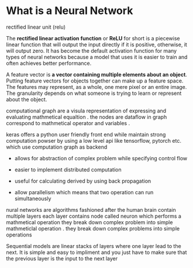 # What is a Neural Network



rectified linear unit (relu)

The **rectified linear activation function** or **ReLU** for short is a piecewise linear function that will output the input 
directly if it is positive, otherwise, it will output zero. It has 
become the default activation function for many types of neural networks
 because a model that uses it is easier to train and often achieves 
better performance.



A feature vector is **a vector containing multiple elements about an object**.
 Putting feature vectors for objects together can make up a feature 
space. The features may represent, as a whole, one mere pixel or an 
entire image. The granularity depends on what someone is trying to learn
 or represent about the object.





computational graph  are a visula representation of expressing  and evaluating mathmetical equaltion . the  nodes are dataflow in graph correspond to mathmetical operator and variables .



keras  offers a python user friendly front end while maintain strong  computation powser by using  a low level api like tensorflow, pytorch etc. which use computation graph as backend 



- allows for abstraction of complex problem while specifying control flow 

- easier to implement distributed computation 

- useful for calculating derived by using back propagation

- allow parallelism which means that two operation can run simultaneously



nural networks are algorithms fashioned after the human brain contain multiple layers each layer contains node called neuron which performs a mathmetical operation they break down complex problem  into simple  mathmeticlal operation . they break down complex problems into simple operations 



Sequential models are linear stacks  of layers where one layer lead to the next. It is simple and  easy to impliment and you just have to make sure that the previous layer is the input to the next layer

